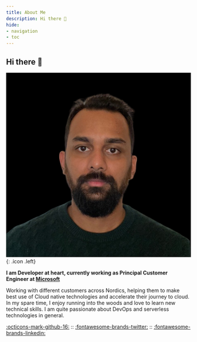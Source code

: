 ```yaml
---
title: About Me
description: Hi there 👋
hide:
- navigation
- toc
---
```


## Hi there 👋

![profile](media/badge.png){: .icon .left}

**I am Developer at heart, currently working as Principal Customer Engineer at [Microsoft](https://azure.microsoft.com/en-us/)**

Working with different customers across Nordics, helping them to make best use of Cloud native technologies and accelerate 
their journey to cloud. In my spare time, I enjoy running into the woods and love to learn new technical skills. 
I am quite passionate about DevOps and serverless technologies in general.


[:octicons-mark-github-16:](https://github.com/pankajagrawal16) :: [:fontawesome-brands-twitter:](https://twitter.com/agrawalpankaj16) :: [:fontawesome-brands-linkedin:](https://www.linkedin.com/in/pankajagrawal16/)
